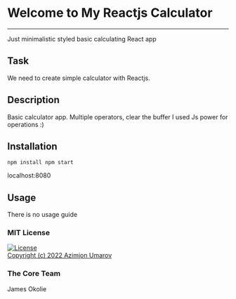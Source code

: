 # Welcome to My Reactjs Calculator
***
Just minimalistic styled basic calculating React app

## Task
We need to create simple calculator with Reactjs. 

## Description
Basic calculator app. Multiple operators, clear the buffer
I used Js power for operations :)

## Installation
``
    npm install
    npm start
``

localhost:8080


## Usage
There is no usage guide


### MIT License
[![License](https://img.shields.io/badge/License-MIT-yellowgreen.svg)](https://opensource.org/licenses/Apache-2.0])  
<a href="https://github.com/theazimjon/my-reactjs-calculator/blob/main/LICENSE.md" > Copyright (c) 2022 Azimjon Umarov </a>

### The Core Team
James Okolie
